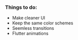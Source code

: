 ### Things to do:
  - Make cleaner UI
  - Keep the same color schemes
  - Seemless transitions
  - Flutter animations
